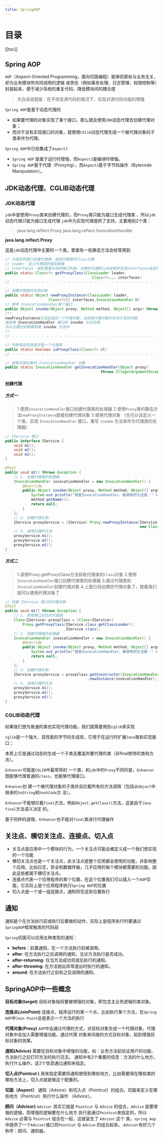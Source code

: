 ```yaml
---
title: SpringAOP
---
```

# 目录

[[toc]]

## Spring AOP
`AOP`（Aspect-Oriented Programming，面向切面编程）能够将那些与业务无关，却为业务模块所共同调用的逻辑 或责任（例如事务处理、日志管理、权限控制等）封装起来，便于减少系统的重复代码，降低模块间的耦合度  

> 大白话说就是：在不改变源代码的情况下，实现对源代码功能的增强

`Spring AOP`是基于动态代理的

- 如果要代理的对象实现了某个接口，那么就会使用`JDK`动态代理去创建代理对象；
- 而对于没有实现接口的对象，就使用`CGlib`动态代理生成一个被代理对象的子类来作为代理。  

`Spring AOP`中已经集成了`AspectJ`  

- `Spring AOP` 是属于运行时增强，而`AspectJ`是编译时增强。
- `Spring AOP`基于代理（Proxying），而`AspectJ`基于字节码操作（Bytecode Manipulation）。  

## JDK动态代理、CGLIB动态代理
### JDK动态代理
`jdk`中是使用`Proxy`类来创建代理的，而`Proxy`类只能为接口生成代理类 ，所以`jdk`动态代理只能为接口生成代理
`jdk`中为实现代理提供了支持，主要用到2个类： 

> java.lang.reflect.Proxy 
> java.lang.reflect.InvocationHandler 

**java.lang.reflect.Proxy**

这是`jdk`动态代理中主要的一个类，里面有一些静态方法会经常用到  

```java
// 为指定的接口创建代理类，返回代理类的Class对象 
// loader：定义代理类的类加载器
// interfaces：指定需要实现的接口列表，创建的代理默认会按顺序实现interfaces指定的接口
public static Class<?> getProxyClass(ClassLoader loader,
										Class<?>... interfaces)
// - - - - - - - - - - - - - - - - - - - - - - - - - - - - - - - - - - - - - - - - 

// 创建代理类的实例对象
public static Object newProxyInstance(ClassLoader loader,
					Class<?>[] interfaces,InvocationHandler h)
// 其中 InvocationHandler是个接口
public Object invoke(Object proxy, Method method, Object[] args) throws Throwable;
/** 
newProxyInstance方法会返回一个代理对象，当调用代理对象的任何方法的时候，
就会被 InvocationHandler 接口的 invoke 方法处理，
所以主要代码需要卸载 invoke 方法中
*/
// - - - - - - - - - - - - - - - - - - - - - - - - - - - - - - - - - - - - - - - - 

// 判断指定的类是否是一个代理类
public static boolean isProxyClass(Class<?> cl)
// - - - - - - - - - - - - - - - - - - - - - - - - - - - - - - - - - - - - - - - - 

// 获取代理对象的 InvocationHandler 对象
public static InvocationHandler getInvocationHandler(Object proxy)
											throws IllegalArgumentException
```
#### 创建代理

##### 方式一
> 1.使用`InvocationHandler`接口创建代理类的处理器 
> 2.使用`Proxy`类的静态方法`newProxyInstance`直接创建代理对象 
> 3.使用代理对象 
> （也可以自定义一个类，实现  `InvocationHandler`  接口，重写 `invoke` 方法来作为代理类的处理器）

```java
// IService 接口
public interface IService {
	void m1();
	void m2();
	void m3();
}

@Test
public void m2() throws Exception {
	// 1. 创建代理类的处理器
	InvocationHandler invocationHandler = new InvocationHandler() {
		@Override
		public Object invoke(Object proxy, Method method, Object[] args) throws Throwable {
			System.out.println("我是InvocationHandler，被调用的方法是：" +
			method.getName());
			return null;
		}
	};
	// 2. 创建代理实例
	IService proxyService = (IService) Proxy.newProxyInstance(IService.class.getClassLoader(), 
                                                              new Class[]{IService.class}, invocationHandler);
	// 3. 调用代理的方法
	proxyService.m1();
	proxyService.m2();
	proxyService.m3();
}
```
##### 方式二
> 1.调用Proxy.getProxyClass方法获取代理类的`Class`对象 
> 2.使用`InvocationHandler`接口创建代理类的处理器 
> 3.通过代理类和`InvocationHandler`创建代理对象 
> 4.上面已经创建好代理对象了，接着我们就可以使用代理对象了

```java
// 创建 IService 接口的代理对象
@Test
public void m1() throws Exception {
	// 1. 获取接口对应的代理类
	Class<IService> proxyClass = (Class<IService>)
		Proxy.getProxyClass(IService.class.getClassLoader(), 
                            IService.class);
	// 2. 创建代理类的处理器
	InvocationHandler invocationHandler = new InvocationHandler() {
		@Override
		public Object invoke(Object proxy, Method method, Object[] args) throws Throwable {
			System.out.println("我是InvocationHandler，被调用的方法是：" + method.getName());
			return null;
		}
	};
	// 3. 创建代理实例
	IService proxyService = proxyClass.getConstructor(InvocationHandler.class)
        							  .newInstance(invocationHandler);
	// 4. 调用代理的方法
	proxyService.m1();
	proxyService.m2();
	proxyService.m3();
}
```
### CGLIB动态代理
如果我们想为普通的类也实现代理功能，我们就需要用到`cglib`来实现 

`cglib`是一个强大、高性能的字节码生成库，它用于在运行时扩展`Java`类和实现接口；

本质上它是通过动态的生成一个子类去覆盖所要代理的类（非final修饰的类和方法）。

`Enhancer`可能是`CGLIB`中最常用的 一个类，和`jdk`中的`Proxy`不同的是，`Enhancer`既能够代理普通的`class`，也能够代理接口。

`Enhancer`创 建一个被代理对象的子类并且拦截所有的方法调用（包括从`Object`中继承的`toString`和`hashCode`方 法）。

`Enhancer`不能够拦截`final`方法，例如`Object.getClass()`方法，这是由于`Java` `final`方法语义决定 的。

基于同样的道理，`Enhancer`也不能对`final`类进行代理操作  



## 关注点、横切关注点、连接点、切入点

- 关注点是应用中一个模块的行为，一个关注点可能会被定义成一个我们想实现的一个功能  
- 横切关注点也是一个关注点，此关注点是整个应用都会使用的功能，并影响整个应用，比如日志，安全和数据传输，几乎应用的每个模块都需要的功能。因此这些都属于横切关注点。  
- 连接点代表一个应用程序的某个位置，在这个位置我们可以插入一个`AOP`切面，它实际上是个应用程序执行`Spring AOP`的位置 
-  切入点是一个或一组连接点，通知将在这些位置执行  
## 通知
通知是个在方法执行前或执行后要做的动作，实际上是程序执行时要通过`SpringAOP`框架触发的代码段 

`Spring`切面可以应用五种类型的通知： 

- **before**：前置通知，在一个方法执行前被调用。 
- **after**: 在方法执行之后调用的通知，无论方法执行是否成功。 
- **after-returning**: 仅当方法成功完成后执行的通知。 
- **after-throwing**: 在方法抛出异常退出时执行的通知。 
- **around**: 在方法执行之前和之后调用的通知。  
## SpringAOP中一些概念
**目标对象(target)** 
目标对象指将要被增强的对象，即包含主业务逻辑的类对象。 

**连接点(JoinPoint)**
连接点，程序运行的某一个点，比如执行某个方法，在`Spring AOP`中`Join Point`总是表示一个方法的执行 

**代理对象(Proxy)**
`AOP`中会通过代理的方式，对目标对象生成一个代理对象，代理对象中会加入需要增强功能，通过代理 对象来间接的方式目标对象，起到增强目标对象的效果。 

**通知(Advice)**
需要在目标对象中增强的功能，如：业务方法前验证用户的功能、方法执行之后打印方法的执行日志。 
通知中有2个重要的信息：方法的什么地方，执行什么操作，这2个信息通过通知来指定。

**切入点(Pointcut )**
用来指定需要将通知使用到哪些地方，比如需要用在哪些类的哪些方法上，切入点就是做这个配置的。 

**切面（Aspect）** 
通知（Advice）和切入点（Pointcut）的组合。切面来定义在哪些地方（Pointcut）执行什么操作 （Advice）。 

**顾问（Advisor)**
`Advisor` 其实它就是 `Pointcut` 与 `Advice` 的组合，`Advice` 是要增强的逻辑，而增强的逻辑要在什么地方 执行是通过`Pointcut`来指定的，所以 `Advice` 必需与 `Pointcut` 组合在一起，这就诞生了 `Advisor` 这个 类，`spring Aop`中提供了一个`Advisor`接口将`Pointcut` 与 `Advice` 的组合起来。 `Advisor`有好几个称呼：顾问、通知器。  





